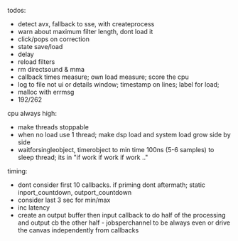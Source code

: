 todos:
 - detect avx, fallback to sse, with createprocess
 - warn about maximum filter length, dont load it
 - click/pops on correction
 - state save/load
 - delay
 - reload filters
 - rm directsound & mma
 - callback times measure; own load measure; score the cpu
 - log to file not ui or details window; timestamp on lines; label for load;
 - malloc with errmsg
 - 192/262

cpu always high:
 - make threads stoppable
 - when no load use 1 thread; make dsp load and system load grow side by side
 - waitforsingleobject, timerobject to min time 100ns (5-6 samples) to sleep thread; its in "if work if work if work .."

timing:
 - dont consider first 10 callbacks. if priming dont aftermath; static inport_countdown, outport_countdown
 - consider last 3 sec for min/max
 - inc latency
 - create an output buffer then input callback to do half of the processing and output cb the other half - jobsperchannel to be always even
   or drive the canvas independently from callbacks
 
